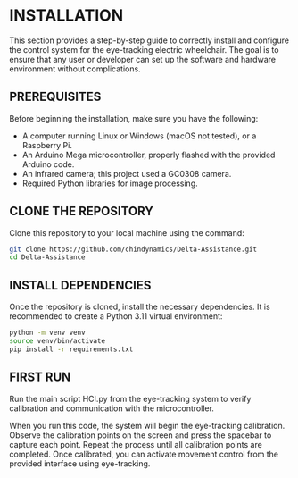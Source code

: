 # INSTALLATION

This section provides a step-by-step guide to correctly install and configure the control system for the eye-tracking electric wheelchair. The goal is to ensure that any user or developer can set up the software and hardware environment without complications.

## PREREQUISITES

Before beginning the installation, make sure you have the following:
- A computer running Linux or Windows (macOS not tested), or a Raspberry Pi.
- An Arduino Mega microcontroller, properly flashed with the provided Arduino code.
- An infrared camera; this project used a GC0308 camera.
- Required Python libraries for image processing.

## CLONE THE REPOSITORY

Clone this repository to your local machine using the command:

```bash
git clone https://github.com/chindynamics/Delta-Assistance.git
cd Delta-Assistance
```

## INSTALL DEPENDENCIES

Once the repository is cloned, install the necessary dependencies. It is recommended to create a Python 3.11 virtual environment:

```bash
python -m venv venv
source venv/bin/activate
pip install -r requirements.txt
```

## FIRST RUN

Run the main script HCI.py from the eye-tracking system to verify calibration and communication with the microcontroller.

When you run this code, the system will begin the eye-tracking calibration. Observe the calibration points on the screen and press the spacebar to capture each point. Repeat the process until all calibration points are completed. Once calibrated, you can activate movement control from the provided interface using eye-tracking.
